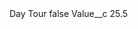 <?xml version="1.0" encoding="UTF-8"?>
<CustomMetadata xmlns="http://soap.sforce.com/2006/04/metadata" xmlns:xsi="http://www.w3.org/2001/XMLSchema-instance" xmlns:xsd="http://www.w3.org/2001/XMLSchema">
    <label>Day Tour</label>
    <protected>false</protected>
    <values>
        <field>Value__c</field>
        <value xsi:type="xsd:double">25.5</value>
    </values>
</CustomMetadata>
